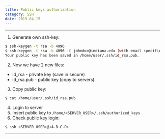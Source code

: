 ```yaml
---
title: Public keys authorization
category: SSH
date: 2019-04-15
---
```


-----

1. Generate own ssh-key:
```bash
$ ssh-keygen -t rsa -b 4096
$ ssh-keygen -t rsa -b 4096 -C johndoe@indiana.edu (with email specified)
Your public key has been saved in /home/user/.ssh/id_rsa.pub.
```

2. Now we have 2 new files:
  * id_rsa - private key (save in secure)
  * id_rsa.pub - public key (copy to servers)

3. Copy public key:
```bash
$ cat /home/user/.ssh/id_rsa.pub
```

4. Login to server
5. Insert public key to `/home/<SERVER_USER>/.ssh/authorized_keys`
6. Check public key login:
```bash
$ ssh <SERVER_USER>@<A.B.C.D>
```

-----
